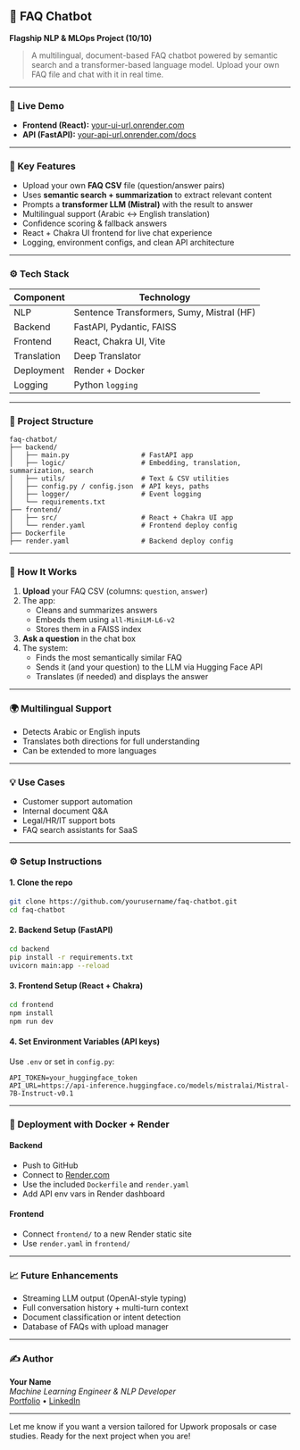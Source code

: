 ## 🤖 FAQ Chatbot  
**Flagship NLP & MLOps Project (10/10)**  
> A multilingual, document-based FAQ chatbot powered by semantic search and a transformer-based language model. Upload your own FAQ file and chat with it in real time.

---

### 🚀 Live Demo  
- **Frontend (React):** [your-ui-url.onrender.com](#)  
- **API (FastAPI):** [your-api-url.onrender.com/docs](#)

---

### 🧠 Key Features

- Upload your own **FAQ CSV** file (question/answer pairs)
- Uses **semantic search + summarization** to extract relevant content
- Prompts a **transformer LLM (Mistral)** with the result to answer
- Multilingual support (Arabic ↔ English translation)
- Confidence scoring & fallback answers
- React + Chakra UI frontend for live chat experience
- Logging, environment configs, and clean API architecture

---

### ⚙️ Tech Stack

| Component    | Technology                              |
|--------------|------------------------------------------|
| NLP          | Sentence Transformers, Sumy, Mistral (HF) |
| Backend      | FastAPI, Pydantic, FAISS                 |
| Frontend     | React, Chakra UI, Vite                   |
| Translation  | Deep Translator                          |
| Deployment   | Render + Docker                          |
| Logging      | Python `logging`                         |

---

### 📁 Project Structure

```
faq-chatbot/
├── backend/
│   ├── main.py                  # FastAPI app
│   ├── logic/                   # Embedding, translation, summarization, search
│   ├── utils/                   # Text & CSV utilities
│   ├── config.py / config.json  # API keys, paths
│   ├── logger/                  # Event logging
│   └── requirements.txt
├── frontend/
│   ├── src/                     # React + Chakra UI app
│   └── render.yaml              # Frontend deploy config
├── Dockerfile
├── render.yaml                  # Backend deploy config
```

---

### 🧪 How It Works

1. **Upload** your FAQ CSV (columns: `question`, `answer`)
2. The app:
   - Cleans and summarizes answers
   - Embeds them using `all-MiniLM-L6-v2`
   - Stores them in a FAISS index
3. **Ask a question** in the chat box
4. The system:
   - Finds the most semantically similar FAQ
   - Sends it (and your question) to the LLM via Hugging Face API
   - Translates (if needed) and displays the answer

---

### 🌍 Multilingual Support

- Detects Arabic or English inputs
- Translates both directions for full understanding
- Can be extended to more languages

---

### 💡 Use Cases

- Customer support automation  
- Internal document Q&A  
- Legal/HR/IT support bots  
- FAQ search assistants for SaaS

---

### ⚙️ Setup Instructions

#### 1. Clone the repo
```bash
git clone https://github.com/yourusername/faq-chatbot.git
cd faq-chatbot
```

#### 2. Backend Setup (FastAPI)
```bash
cd backend
pip install -r requirements.txt
uvicorn main:app --reload
```

#### 3. Frontend Setup (React + Chakra)
```bash
cd frontend
npm install
npm run dev
```

#### 4. Set Environment Variables (API keys)
Use `.env` or set in `config.py`:
```env
API_TOKEN=your_huggingface_token
API_URL=https://api-inference.huggingface.co/models/mistralai/Mistral-7B-Instruct-v0.1
```

---

### 🐳 Deployment with Docker + Render

#### Backend
- Push to GitHub
- Connect to [Render.com](https://render.com)
- Use the included `Dockerfile` and `render.yaml`
- Add API env vars in Render dashboard

#### Frontend
- Connect `frontend/` to a new Render static site
- Use `render.yaml` in `frontend/`

---

### 📈 Future Enhancements

- Streaming LLM output (OpenAI-style typing)
- Full conversation history + multi-turn context
- Document classification or intent detection
- Database of FAQs with upload manager

---

### ✍️ Author  
**Your Name**  
_Machine Learning Engineer & NLP Developer_  
[Portfolio](https://yourportfolio.com) • [LinkedIn](https://linkedin.com/in/yourusername)

---

Let me know if you want a version tailored for Upwork proposals or case studies. Ready for the next project when you are!
